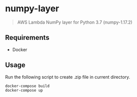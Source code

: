 # numpy-layer

> AWS Lambda NumPy layer for Python 3.7 (numpy-1.17.2)

## Requirements

- Docker

## Usage

Run the following script to create .zip file in current directory.

```bash
docker-compose build
docker-compose up
```
